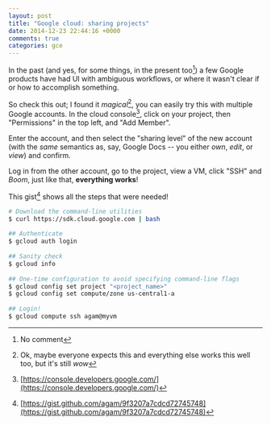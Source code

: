 ```yaml
---
layout: post
title: "Google cloud: sharing projects"
date: 2014-12-23 22:44:16 +0000
comments: true
categories: gce
---
```


In the past (and yes, for some things, in the present too[^1]) a few Google products have had UI with ambiguous workflows, or where it wasn't clear if or how to accomplish something.

So check this out; I found it _magical_[^2], you can easily try this with multiple Google accounts. In the cloud console[^3], click on your project, then "Permissions" in the top left, and "Add Member".

Enter the account, and then select the "sharing level" of the new account (with the _same_ semantics as, say, Google Docs -- you either _own_, _edit_, or _view_) and confirm.

Log in from the other account, go to the project, view a VM, click "SSH" and _Boom_, just like that, **everything works**!

This gist[^4] shows all the steps that were needed!

```sh
# Download the command-line utilities
$ curl https://sdk.cloud.google.com | bash
 
## Authenticate
$ gcloud auth login
 
## Sanity check
$ gcloud info
 
## One-time configuration to avoid specifying command-line flags
$ gcloud config set project "<project_name>"
$ gcloud config set compute/zone us-central1-a
 
## Login!
$ gcloud compute ssh agam@myvm
```

[^1]: No comment
[^2]: Ok, maybe everyone expects this and everything else works this well too, but it's still _wow_
[^3]: [https://console.developers.google.com/](https://console.developers.google.com/)
[^4]: [https://gist.github.com/agam/9f3207a7cdcd72745748](https://gist.github.com/agam/9f3207a7cdcd72745748)
